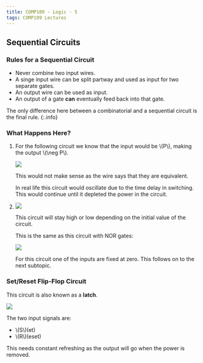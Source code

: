 ```yaml
---
title: COMP109 - Logic - 5
tags: COMP109 Lectures
---
```

## Sequential Circuits
### Rules for a Sequential Circuit

* Never combine two input wires.
* A singe input wire can be split partway and used as input for two separate gates.
* An output wire can be used as input.
* An output of a gate **can** eventually feed back into that gate.

The only difference here between a combinatorial and a sequential circuit is the final rule.
{:.info}

### What Happens Here?

1. For the following circuit we know that the input would be &#92;(P&#92;), making the output &#92;(\neg P&#92;).

	![]({{site.basesurl}}/assets/COMP109/Lectures/2020-12-07-1-1.svg)

	This would not make sense as the wire says that they are equivalent.

	In real life this circuit would oscillate due to the time delay in switching. This would continue until it depleted the power in the circuit.

1. ![]({{site.basesurl}}/assets/COMP109/Lectures/2020-12-07-1-2.svg)
	
	This circuit will stay high or low depending on the initial value of the circuit.
	
	This is the same as this circuit with NOR gates:
	
	![]({{site.basesurl}}/assets/COMP109/Lectures/2020-12-07-1-3.svg)
	
	For this circuit one of the inputs are fixed at zero. This follows on to the next subtopic.
	
### Set/Reset Flip-Flop Circuit
This circuit is also known as a **latch**.

![]({{site.basesurl}}/assets/COMP109/Lectures/2020-12-07-1-4.svg)

The two input signals are:

* &#92;(S&#92;)(et)
* &#92;(R&#92;)(eset)

This needs constant refreshing as the output will go when the power is removed.
